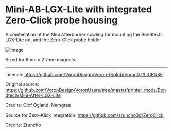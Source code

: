 # Mini-AB-LGX-Lite with integrated Zero-Click probe housing
A combination of the Mini Afterburner cowling for mounting the Bondtech LGX-Lite on, and the Zero-Click probe holder

![image](https://user-images.githubusercontent.com/115890263/198735514-8688a539-c4eb-4eee-a540-6dcf2be93137.png)

Sized for 6mm x 2.7mm magnets.

---------------------------------------------------------------------

License: https://github.com/VoronDesign/Voron-0/blob/Voron0.1/LICENSE

Original source: https://github.com/VoronDesign/VoronUsers/tree/master/printer_mods/Bondtech/Mini-After-LGX-Lite

Credits: Olof Ogland, Nemgrea

Source for Zero-Klick integration: https://github.com/zruncho3d/ZeroClick

Credits: Zruncho
